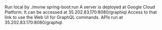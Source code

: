 Run local by ./mvnw spring-boot:run
A server is deployed at Google Cloud Platform.
It can be accessed at 35.202.83.170:8080/graphiql
Access to that link to use the Web UI for GraphQL commands.
APIs run at 35.202.83.170:8080/graphql.